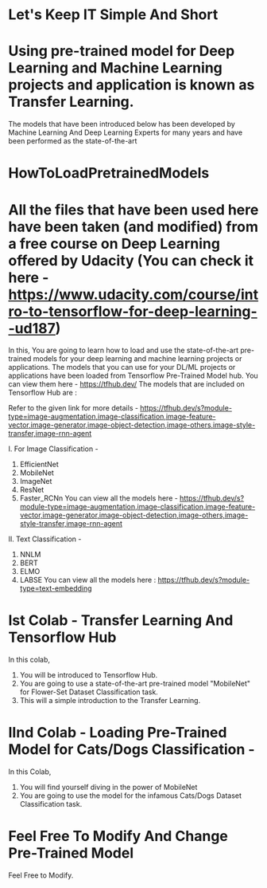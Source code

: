 # Let's Keep IT Simple And Short
# Using pre-trained model for Deep Learning and Machine Learning projects and application is known as Transfer Learning.
The models that have been introduced below has been developed by Machine Learning And Deep Learning Experts for many years and have been performed as the state-of-the-art 
# HowToLoadPretrainedModels
# All the files that have been used here have been taken (and modified) from a free course on Deep Learning offered by Udacity (You can check it here - https://www.udacity.com/course/intro-to-tensorflow-for-deep-learning--ud187)
In this,
You are going to learn how to load and use the state-of-the-art pre-trained models for your deep learning and machine learning projects or applications.
The models that you can use for your DL/ML projects or applications have been loaded from Tensorflow Pre-Trained Model hub. You can view them here - https://tfhub.dev/
The models that are included on Tensorflow Hub are :

Refer to the  given link for  more details - https://tfhub.dev/s?module-type=image-augmentation,image-classification,image-feature-vector,image-generator,image-object-detection,image-others,image-style-transfer,image-rnn-agent


I. For Image Classification - 
1. EfficientNet
2. MobileNet
3. ImageNet
4. ResNet
5. Faster_RCNn
You can view all the models here - https://tfhub.dev/s?module-type=image-augmentation,image-classification,image-feature-vector,image-generator,image-object-detection,image-others,image-style-transfer,image-rnn-agent

II. Text Classification - 
1. NNLM
2. BERT
3. ELMO
4. LABSE
You can view all the models here : https://tfhub.dev/s?module-type=text-embedding

# Ist Colab - Transfer Learning And Tensorflow Hub
In this colab,
1. You will be introduced to Tensorflow Hub.
2. You are going to use a state-of-the-art pre-trained model "MobileNet" for Flower-Set Dataset Classification task.
3. This will a simple introduction to the Transfer Learning.

# IInd Colab - Loading Pre-Trained Model for Cats/Dogs Classification - 
In this Colab, 
1. You will find yourself diving in the power of MobileNet
2. You are going to use the model for the infamous Cats/Dogs Dataset Classification task.

# Feel Free To Modify And Change Pre-Trained Model

Feel Free to Modify.
